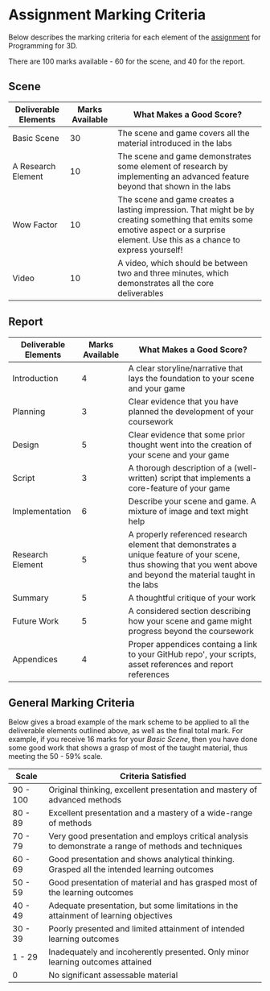 # Assignment Marking Criteria

Below describes the marking criteria for each element of the [assignment](./assignment.md) for Programming for 3D.

There are 100 marks available - 60 for the scene, and 40 for the report.

## Scene

| Deliverable Elements | Marks Available | What Makes a Good Score? |
|----------------------|-----------------|--------------------------|
| Basic Scene | 30 | The scene and game covers all the material introduced in the labs |
| A Research Element | 10 | The scene and game demonstrates some element of research by implementing an advanced feature beyond that shown in the labs |
| Wow Factor | 10 | The scene and game creates a lasting impression. That might be by creating something that emits some emotive aspect or a surprise element. Use this as a chance to express yourself! |
| Video | 10 | A video, which should be between two and three minutes, which demonstrates all the core deliverables |

## Report

| Deliverable Elements | Marks Available | What Makes a Good Score? |
|----------------------|-----------------|--------------------------|
| Introduction | 4 | A clear storyline/narrative that lays the foundation to your scene and your game |
| Planning | 3 | Clear evidence that you have planned the development of your coursework |
| Design | 5 | Clear evidence that some prior thought went into the creation of your scene and your game |
| Script | 3 | A thorough description of a (well-written) script that implements a core-feature of your game |
| Implementation | 6 | Describe your scene and game. A mixture of image and text might help |
| Research Element | 5 | A properly referenced research element that demonstrates a unique feature of your scene, thus showing that you went above and beyond the material taught in the labs |
| Summary | 5 | A thoughtful critique of your work |
| Future Work | 5 | A considered section describing how your scene and game might progress beyond the coursework |
| Appendices | 4 | Proper appendices containg a link to your GitHub repo', your scripts, asset references and report references |

## General Marking Criteria

Below gives a broad example of the mark scheme to be applied to all the deliverable elements outlined above, as well as the final total mark. For example, if you receive 16 marks for your _Basic Scene_, then you have done some good work that shows a grasp of most of the taught material, thus meeting the 50 - 59% scale.

| Scale | Criteria Satisfied |
|-------|----------------------------------|
| 90 - 100 | Original thinking, excellent presentation and mastery of advanced methods |
| 80 - 89 | Excellent presentation and a mastery of a wide-range of methods |
| 70 - 79 | Very good presentation and employs critical analysis to demonstrate a range of methods and techniques |
| 60 - 69 | Good presentation and shows analytical thinking. Grasped all the intended learning outcomes |
| 50 - 59 | Good presentation of material and has grasped most of the learning outcomes |
| 40 - 49 | Adequate presentation, but some limitations in the attainment of learning objectives |
| 30 - 39 | Poorly presented and limited attainment of intended learning outcomes |
| 1 - 29 | Inadequately and incoherently presented. Only minor learning outcomes attained |
| 0 | No significant assessable material |
